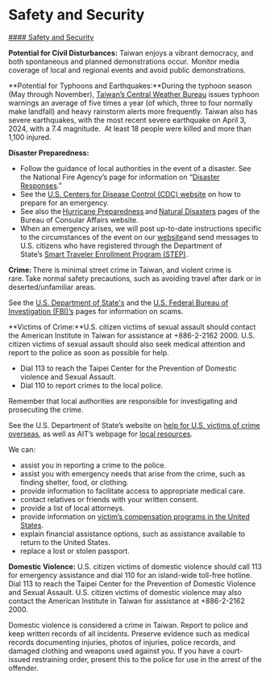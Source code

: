 # Safety and Security

[#### Safety and Security](javascript:void(0); "Safety and Security")

**Potential for Civil Disturbances:** Taiwan enjoys a vibrant democracy, and both spontaneous and planned demonstrations occur.  Monitor media coverage of local and regional events and avoid public demonstrations.

**Potential for Typhoons and Earthquakes:**During the typhoon season (May through November), [Taiwan’s Central Weather Bureau](https://www.cwb.gov.tw/eng/) issues typhoon warnings an average of five times a year (of which, three to four normally make landfall) and heavy rainstorm alerts more frequently. Taiwan also has severe earthquakes, with the most recent severe earthquake on April 3, 2024, with a 7.4 magnitude.  At least 18 people were killed and more than 1,100 injured.

**Disaster Preparedness:**

* Follow the guidance of local authorities in the event of a disaster. See the National Fire Agency’s page for information on “[Disaster Responses](https://www.nfa.gov.tw/eng/index.php?code=list&ids=1371).”
* See the [U.S. Centers for Disease Control (CDC) website](https://emergency.cdc.gov/) on how to prepare for an emergency.
* See also the [Hurricane Preparedness](https://travel.state.gov/content/travel/en/international-travel/emergencies/what-can-you-do-crisis-abroad/tropical-storm-season.html) and [Natural Disasters](https://travel.state.gov/content/travel/en/international-travel/emergencies/what-can-you-do-crisis-abroad/natural-disasters.html) pages of the Bureau of Consular Affairs website.
* When an emergency arises, we will post up-to-date instructions specific to the circumstances of the event on our [website](https://www.ait.org.tw/category/alert/)and send messages to U.S. citizens who have registered through the Department of State’s [Smart Traveler Enrollment Program (STEP)](https://step.state.gov/step/).

**Crime:** There is minimal street crime in Taiwan, and violent crime is rare. Take normal safety precautions, such as avoiding travel after dark or in deserted/unfamiliar areas.

See the [U.S. Department of State's](https://travel.state.gov/content/travel/en/international-travel/emergencies/international-financial-scams.html) and the [U.S. Federal Bureau of Investigation (FBI)’s](https://www.fbi.gov/how-we-can-help-you/safety-resources/scams-and-safety/common-scams-and-crimes) pages for information on scams.

**Victims of Crime:**U.S. citizen victims of sexual assault should contact the American Institute in Taiwan for assistance at +886-2-2162 2000. U.S. citizen victims of sexual assault should also seek medical attention and report to the police as soon as possible for help.

* Dial 113 to reach the Taipei Center for the Prevention of Domestic violence and Sexual Assault.
* Dial 110 to report crimes to the local police.

Remember that local authorities are responsible for investigating and prosecuting the crime.

See the U.S. Department of State’s website on [help for U.S. victims of crime overseas](https://travel.state.gov/content/travel/en/international-travel/emergencies/crime.html), as well as AIT’s webpage for [local resources](https://www.ait.org.tw/services/#local).

We can:

* assist you in reporting a crime to the police.
* assist you with emergency needs that arise from the crime, such as finding shelter, food, or clothing.
* provide information to facilitate access to appropriate medical care.
* contact relatives or friends with your written consent.
* provide a list of local attorneys.
* provide information on [victim’s compensation programs in the United States](https://travel.state.gov/content/travel/en/international-travel/emergencies/crime.html).
* explain financial assistance options, such as assistance available to return to the United States.
* replace a lost or stolen passport.

**Domestic Violence:** U.S. citizen victims of domestic violence should call 113 for emergency assistance and dial 110 for an island-wide toll-free hotline. Dial 113 to reach the Taipei Center for the Prevention of Domestic Violence and Sexual Assault. U.S. citizen victims of domestic violence may also contact the American Institute in Taiwan for assistance at +886-2-2162 2000.

Domestic violence is considered a crime in Taiwan. Report to police and keep written records of all incidents. Preserve evidence such as medical records documenting injuries, photos of injuries, police records, and damaged clothing and weapons used against you. If you have a court-issued restraining order, present this to the police for use in the arrest of the offender.